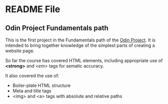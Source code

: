 # README File

## Odin Project Fundamentals path

This is the first project in the Fundamentals path of the [Odin Project](https://www.theodinproject.com).
It is intended to bring together knowledge of the simplest parts of creating a website page.

So far the course has covered HTML elements, including appropriate use of **\<strong\>** and *\<em\>* tags for sematic accuracy.

It also covered the use of:
* Boiler-plate HTML structure
* Meta and title tags
* \<img\> and \<a\> tags with absolute and relative paths

